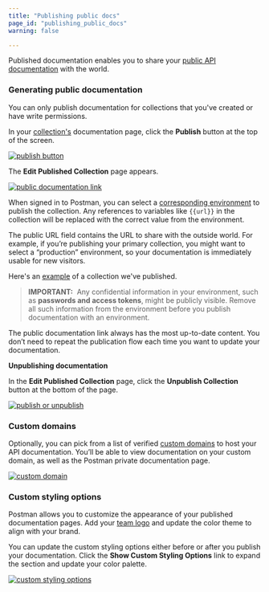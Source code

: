 ```yaml
---
title: "Publishing public docs"
page_id: "publishing_public_docs"
warning: false

---
```


Published documentation enables you to share your [public API documentation](https://learning.getpostman.com/docs/postman_for_publishers/public_api_docs/) with the world. 

### Generating public documentation

You can only publish documentation for collections that you've created or have write permissions.

In your [collection's](https://learning.getpostman.com/docs/postman/api_documentation/viewing_documentation/) documentation page, click the **Publish** button at the top of the screen.

[![publish button](https://assets.postman.com/postman-docs/docs-publish-button2.png) ](https://assets.postman.com/postman-docs/docs-publish-button2.png)  

The **Edit Published Collection** page appears.

[![public documentation link](https://assets.postman.com/postman-docs/docs-public-view.png)](https://assets.postman.com/postman-docs/docs-public-view.png)

When signed in to Postman, you can select a [corresponding environment](https://learning.getpostman.com/docs/postman/api_documentation/environments_and_environment_templates/) to publish the collection. Any references to variables like `{{url}}` in the collection will be replaced with the correct value from the environment.

The public URL field contains the URL to share with the outside world. For example, if you’re publishing your primary collection, you might want to select a “production” environment, so your documentation is immediately usable for new visitors.

Here's an [example](https://documenter.getpostman.com/view/583/coopers-meal-plan/4u2) of a collection we've published.

> **IMPORTANT:**  Any confidential information in your environment, such as **passwords and access tokens**, might be publicly visible. Remove all such information from the environment before you publish documentation with an environment.

The public documentation link always has the most up-to-date content. You don’t need to repeat the publication flow each time you want to update your documentation.

**Unpublishing documentation**

In the **Edit Published Collection** page, click the **Unpublish Collection** button at the bottom of the page.

[![publish or unpublish](https://assets.postman.com/postman-docs/docs-unpublish2.png)](https://assets.postman.com/postman-docs/docs-unpublish2.png)

### Custom domains

Optionally, you can pick from a list of verified [custom domains](https://learning.getpostman.com/docs/postman/api_documentation/adding_and_verifying_custom_domains/) to host your API documentation. You’ll be able to view documentation on your custom domain, as well as the Postman private documentation page. 

[![custom domain](https://assets.postman.com/postman-docs/docs-custom-domains.png)](https://assets.postman.com/postman-docs/docs-custom-domains.png)

### Custom styling options

Postman allows you to customize the appearance of your published documentation pages. Add your [team logo](https://learning.getpostman.com/docs/postman/api_documentation/adding_team_name_and_logo/) and update the color theme to align with your brand.

You can update the custom styling options either before or after you publish your documentation. Click the **Show Custom Styling Options** link to expand the section and update your color palette.

[![custom styling options](https://assets.postman.com/postman-docs/docs-custom-styling.png)](https://assets.postman.com/postman-docs/docs-custom-styling.png)
